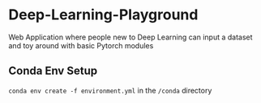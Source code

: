 # Deep-Learning-Playground
Web Application where people new to Deep Learning can input a dataset and toy around with basic Pytorch modules

## Conda Env Setup
`conda env create -f environment.yml` in the `/conda` directory
